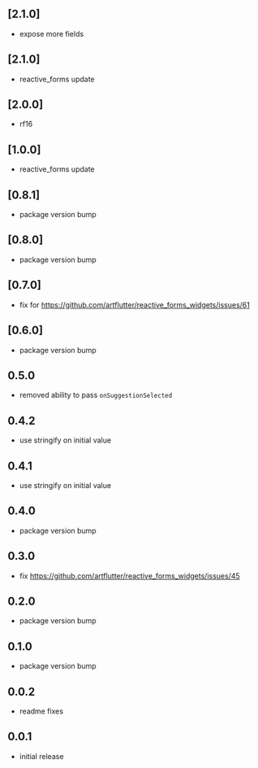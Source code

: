 ## [2.1.0]

- expose more fields

## [2.1.0]

- reactive_forms update

## [2.0.0]

- rf16

## [1.0.0]

- reactive_forms update

## [0.8.1]

- package version bump

## [0.8.0]

- package version bump

## [0.7.0]

- fix for https://github.com/artflutter/reactive_forms_widgets/issues/61

## [0.6.0]

- package version bump

## 0.5.0

- removed ability to pass `onSuggestionSelected`

## 0.4.2

- use stringify on initial value

## 0.4.1

- use stringify on initial value

## 0.4.0

- package version bump

## 0.3.0

- fix https://github.com/artflutter/reactive_forms_widgets/issues/45

## 0.2.0

- package version bump

## 0.1.0

- package version bump

## 0.0.2

- readme fixes

## 0.0.1

- initial release
